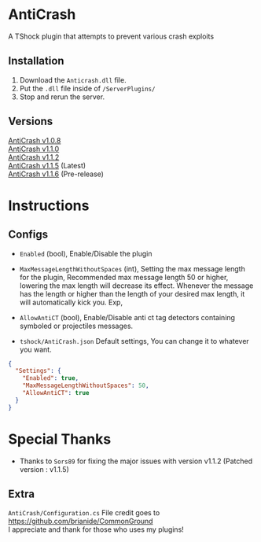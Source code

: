 # AntiCrash
A TShock plugin that attempts to prevent various crash exploits

## Installation
1. Download the `Anticrash.dll` file.
2. Put the `.dll` file inside of `/ServerPlugins/`
3. Stop and rerun the server.

## Versions
[AntiCrash v1.0.8](https://github.com/ItzMelton/AntiCrash/releases/tag/v1.0.8)    
[AntiCrash v1.1.0](https://github.com/ItzMelton/AntiCrash/releases/tag/v1.1.0)   
[AntiCrash v1.1.2](https://github.com/ItzMelton/AntiCrash/releases/tag/v1.1.2)           
[AntiCrash v1.1.5](https://github.com/ItzMelton/AntiCrash/releases/tag/v1.1.5) (Latest)             
[AntiCrash v1.1.6](https://github.com/ItzMelton/AntiCrash/releases/tag/v1.1.6) (Pre-release)

# Instructions
## Configs
- `Enabled` (bool), Enable/Disable the plugin
- `MaxMessageLengthWithoutSpaces` (int), Setting the max message length for the plugin, Recommended max message length 50 or higher, lowering the max length will decrease its effect. Whenever the message has the length or higher than the length of your desired max length, it will automatically kick you. Exp,

- `AllowAntiCT` (bool), Enable/Disable anti ct tag detectors containing symboled or projectiles messages.
- `tshock/AntiCrash.json` Default settings, You can change it to whatever you want.
```json
{
  "Settings": {
    "Enabled": true,
    "MaxMessageLengthWithoutSpaces": 50,
    "AllowAntiCT": true
  }
}
```

# Special Thanks
* Thanks to `Sors89` for fixing the major issues with version v1.1.2 (Patched version : v1.1.5)

## Extra
`AntiCrash/Configuration.cs` File credit goes to https://github.com/brianide/CommonGround                         
I appreciate and thank for those who uses my plugins!
